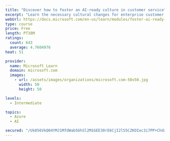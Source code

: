 ```yaml
---
title: "Discover how to foster an AI-ready culture in customer service"
excerpt: "Learn the necessary cultural changes for enterprise customer service to make AI transformation successful, and how they fit into a holistic AI strategy."
webUrl: https://docs.microsoft.com/en-us/learn/modules/foster-ai-ready-culture-customer-service/
type: course
price: Free
length: PT38M
ratings:
  count: 643
  average: 4.7604976
heat: 51

provider:
  name: Microsoft Learn
  domain: microsoft.com
  images:
    - url: /assets/images/organizations/microsoft.com-50x50.jpg
      width: 50
      height: 50

levels:
  - Intermediate

topics:
  - Azure
  - AI

secured: "/Uk056VkQ04YMJ1MfdWab56hSl2M1GEE30rE6CjI2lS5CZKOIec3i7PP+ChdxSUweYdnVfetMx6zsfW1KEUZDGlT3AOkTvToU2uy6dosHkulerBd89BBwlKN1WTEWZozW8tRSy0MjzQMS5qGfHlkYP0ddBWlZWUyJaVPqK2/BuljhbTzhKpnOP0U5FO3btVhA9RD33yxuTNH+aIr4p1En2Y2zR4me4CmFaA9cvBKbC6/1g8NnilTGf4PYVgqUXgS5X77TlMPeSjwuECdcAaKhAOKh8uV58CzEvibg1TqZ8OyFRYvNgUkbYUy4A1Kbjz6H86euNi6cLin4SKJT8m6FxxlM3Teo4rba+RfjHr5TwCsqcQ4zW0oAmWcEYCYwsC6vTt06VndljIeWNme3w1PeTRMM4wCB4eoS/DL16niVSw=;BHuUNZeoj6Dh9x6aWiIVEg=="
---
```


